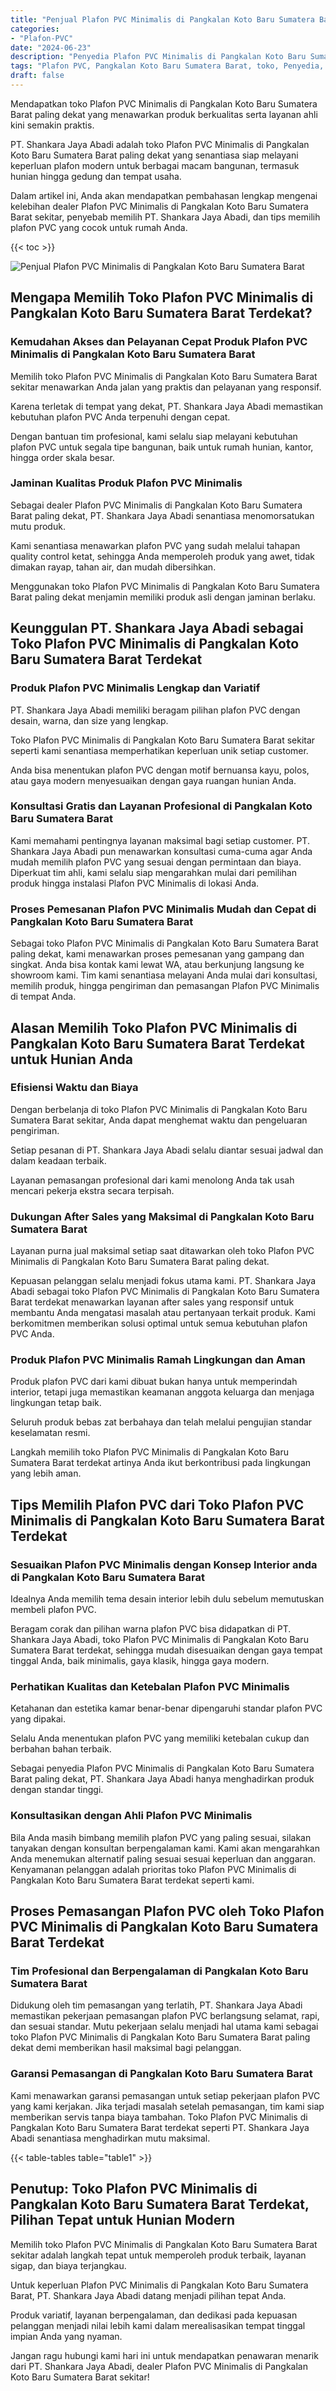 ```yaml
---
title: "Penjual Plafon PVC Minimalis di Pangkalan Koto Baru Sumatera Barat"
categories: 
- "Plafon-PVC"
date: "2024-06-23"
description: "Penyedia Plafon PVC Minimalis di Pangkalan Koto Baru Sumatera Barat untuk hunian, office, serta ritel. Material terbaik, pilihan motif, pilihan warna menarik, beserta jasa pemasangan oleh tim ahli serta jaminan resmi!|Jasa penyediaan Plafon PVC Minimalis di Pangkalan Koto Baru Sumatera Barat untuk keperluan hunian, office, maupun gerai, dengan produk terbaik dan pemasangan oleh tenaga ahli profesional dan garansi resmi.|Alternatif Plafon PVC Minimalis di Pangkalan Koto Baru Sumatera Barat yang andal bagi tempat tinggal, kantor, dan toko, bersama produk berkualitas dan penempatan ditangani oleh tenaga ahli profesional serta kepastian resmi.|Distribusi Plafon PVC Minimalis di Pangkalan Koto Baru Sumatera Barat bagi hunian, office, dan toko, beserta plafon terbaik dan pemasangan oleh teknisi profesional, dilengkapi dengan garansi resmi.}"
tags: "Plafon PVC, Pangkalan Koto Baru Sumatera Barat, toko, Penyedia, distributor"
draft: false
---
```


Mendapatkan toko Plafon PVC Minimalis di Pangkalan Koto Baru Sumatera Barat paling dekat yang menawarkan produk berkualitas serta layanan ahli kini semakin praktis.

PT. Shankara Jaya Abadi adalah toko Plafon PVC Minimalis di Pangkalan Koto Baru Sumatera Barat paling dekat yang senantiasa siap melayani keperluan plafon modern untuk berbagai macam bangunan, termasuk hunian hingga gedung dan tempat usaha.

Dalam artikel ini, Anda akan mendapatkan pembahasan lengkap mengenai kelebihan dealer Plafon PVC Minimalis di Pangkalan Koto Baru Sumatera Barat sekitar, penyebab memilih PT. Shankara Jaya Abadi, dan tips memilih plafon PVC yang cocok untuk rumah Anda.

{{< toc >}}

![Penjual Plafon PVC Minimalis di Pangkalan Koto Baru Sumatera Barat](/images/Plafon-PVC/Penjual-Plafon-PVC-Minimalis-di-Pangkalan-Koto-Baru-Sumatera-Barat.png)


## Mengapa Memilih Toko Plafon PVC Minimalis di Pangkalan Koto Baru Sumatera Barat Terdekat?

### Kemudahan Akses dan Pelayanan Cepat Produk Plafon PVC Minimalis di Pangkalan Koto Baru Sumatera Barat

Memilih toko Plafon PVC Minimalis di Pangkalan Koto Baru Sumatera Barat sekitar menawarkan Anda jalan yang praktis dan pelayanan yang responsif.

Karena terletak di tempat yang dekat, PT. Shankara Jaya Abadi memastikan kebutuhan plafon PVC Anda terpenuhi dengan cepat.

Dengan bantuan tim profesional, kami selalu siap melayani kebutuhan plafon PVC untuk segala tipe bangunan, baik untuk rumah hunian, kantor, hingga order skala besar.

### Jaminan Kualitas Produk Plafon PVC Minimalis

Sebagai dealer Plafon PVC Minimalis di Pangkalan Koto Baru Sumatera Barat paling dekat, PT. Shankara Jaya Abadi senantiasa menomorsatukan mutu produk.

Kami senantiasa menawarkan plafon PVC yang sudah melalui tahapan quality control ketat, sehingga Anda memperoleh produk yang awet, tidak dimakan rayap, tahan air, dan mudah dibersihkan.

Menggunakan toko Plafon PVC Minimalis di Pangkalan Koto Baru Sumatera Barat paling dekat menjamin memiliki produk asli dengan jaminan berlaku.

## Keunggulan PT. Shankara Jaya Abadi sebagai Toko Plafon PVC Minimalis di Pangkalan Koto Baru Sumatera Barat Terdekat

### Produk Plafon PVC Minimalis Lengkap dan Variatif

PT. Shankara Jaya Abadi memiliki beragam pilihan plafon PVC dengan desain, warna, dan size yang lengkap.

Toko Plafon PVC Minimalis di Pangkalan Koto Baru Sumatera Barat sekitar seperti kami senantiasa memperhatikan keperluan unik setiap customer.

Anda bisa menentukan plafon PVC dengan motif bernuansa kayu, polos, atau gaya modern menyesuaikan dengan gaya ruangan hunian Anda.

### Konsultasi Gratis dan Layanan Profesional di Pangkalan Koto Baru Sumatera Barat

Kami memahami pentingnya layanan maksimal bagi setiap customer. PT. Shankara Jaya Abadi pun menawarkan konsultasi cuma-cuma agar Anda mudah memilih plafon PVC yang sesuai dengan permintaan dan biaya. Diperkuat tim ahli, kami selalu siap mengarahkan mulai dari pemilihan produk hingga instalasi Plafon PVC Minimalis di lokasi Anda.

### Proses Pemesanan Plafon PVC Minimalis Mudah dan Cepat di Pangkalan Koto Baru Sumatera Barat

Sebagai toko Plafon PVC Minimalis di Pangkalan Koto Baru Sumatera Barat paling dekat, kami menawarkan proses pemesanan yang gampang dan singkat. Anda bisa kontak kami lewat WA, atau berkunjung langsung ke showroom kami. Tim kami senantiasa melayani Anda mulai dari konsultasi, memilih produk, hingga pengiriman dan pemasangan Plafon PVC Minimalis di tempat Anda.

## Alasan Memilih Toko Plafon PVC Minimalis di Pangkalan Koto Baru Sumatera Barat Terdekat untuk Hunian Anda

### Efisiensi Waktu dan Biaya

Dengan berbelanja di toko Plafon PVC Minimalis di Pangkalan Koto Baru Sumatera Barat sekitar, Anda dapat menghemat waktu dan pengeluaran pengiriman.

Setiap pesanan di PT. Shankara Jaya Abadi selalu diantar sesuai jadwal dan dalam keadaan terbaik.

Layanan pemasangan profesional dari kami menolong Anda tak usah mencari pekerja ekstra secara terpisah.

### Dukungan After Sales yang Maksimal di Pangkalan Koto Baru Sumatera Barat

Layanan purna jual maksimal setiap saat ditawarkan oleh toko Plafon PVC Minimalis di Pangkalan Koto Baru Sumatera Barat paling dekat.

Kepuasan pelanggan selalu menjadi fokus utama kami. PT. Shankara Jaya Abadi sebagai toko Plafon PVC Minimalis di Pangkalan Koto Baru Sumatera Barat terdekat menawarkan layanan after sales yang responsif untuk membantu Anda mengatasi masalah atau pertanyaan terkait produk. Kami berkomitmen memberikan solusi optimal untuk semua kebutuhan plafon PVC Anda.

### Produk Plafon PVC Minimalis Ramah Lingkungan dan Aman

Produk plafon PVC dari kami dibuat bukan hanya untuk memperindah interior, tetapi juga memastikan keamanan anggota keluarga dan menjaga lingkungan tetap baik.

Seluruh produk bebas zat berbahaya dan telah melalui pengujian standar keselamatan resmi.

Langkah memilih toko Plafon PVC Minimalis di Pangkalan Koto Baru Sumatera Barat terdekat artinya Anda ikut berkontribusi pada lingkungan yang lebih aman.

## Tips Memilih Plafon PVC dari Toko Plafon PVC Minimalis di Pangkalan Koto Baru Sumatera Barat Terdekat

### Sesuaikan Plafon PVC Minimalis dengan Konsep Interior anda di Pangkalan Koto Baru Sumatera Barat

Idealnya Anda memilih tema desain interior lebih dulu sebelum memutuskan membeli plafon PVC.

Beragam corak dan pilihan warna plafon PVC bisa didapatkan di PT. Shankara Jaya Abadi, toko Plafon PVC Minimalis di Pangkalan Koto Baru Sumatera Barat terdekat, sehingga mudah disesuaikan dengan gaya tempat tinggal Anda, baik minimalis, gaya klasik, hingga gaya modern.

### Perhatikan Kualitas dan Ketebalan Plafon PVC Minimalis

Ketahanan dan estetika kamar benar-benar dipengaruhi standar plafon PVC yang dipakai.

Selalu Anda menentukan plafon PVC yang memiliki ketebalan cukup dan berbahan bahan terbaik.

Sebagai penyedia Plafon PVC Minimalis di Pangkalan Koto Baru Sumatera Barat paling dekat, PT. Shankara Jaya Abadi hanya menghadirkan produk dengan standar tinggi.

### Konsultasikan dengan Ahli Plafon PVC Minimalis

Bila Anda masih bimbang memilih plafon PVC yang paling sesuai, silakan tanyakan dengan konsultan berpengalaman kami. Kami akan mengarahkan Anda menemukan alternatif paling sesuai sesuai keperluan dan anggaran. Kenyamanan pelanggan adalah prioritas toko Plafon PVC Minimalis di Pangkalan Koto Baru Sumatera Barat terdekat seperti kami.

## Proses Pemasangan Plafon PVC oleh Toko Plafon PVC Minimalis di Pangkalan Koto Baru Sumatera Barat Terdekat

### Tim Profesional dan Berpengalaman di Pangkalan Koto Baru Sumatera Barat

Didukung oleh tim pemasangan yang terlatih, PT. Shankara Jaya Abadi memastikan pekerjaan pemasangan plafon PVC berlangsung selamat, rapi, dan sesuai standar. Mutu pekerjaan selalu menjadi hal utama kami sebagai toko Plafon PVC Minimalis di Pangkalan Koto Baru Sumatera Barat paling dekat demi memberikan hasil maksimal bagi pelanggan.

### Garansi Pemasangan di Pangkalan Koto Baru Sumatera Barat

Kami menawarkan garansi pemasangan untuk setiap pekerjaan plafon PVC yang kami kerjakan. Jika terjadi masalah setelah pemasangan, tim kami siap memberikan servis tanpa biaya tambahan. Toko Plafon PVC Minimalis di Pangkalan Koto Baru Sumatera Barat terdekat seperti PT. Shankara Jaya Abadi senantiasa menghadirkan mutu maksimal.

{{< table-tables table="table1" >}}

## Penutup: Toko Plafon PVC Minimalis di Pangkalan Koto Baru Sumatera Barat Terdekat, Pilihan Tepat untuk Hunian Modern

Memilih toko Plafon PVC Minimalis di Pangkalan Koto Baru Sumatera Barat sekitar adalah langkah tepat untuk memperoleh produk terbaik, layanan sigap, dan biaya terjangkau.

Untuk keperluan Plafon PVC Minimalis di Pangkalan Koto Baru Sumatera Barat, PT. Shankara Jaya Abadi datang menjadi pilihan tepat Anda.

Produk variatif, layanan berpengalaman, dan dedikasi pada kepuasan pelanggan menjadi nilai lebih kami dalam merealisasikan tempat tinggal impian Anda yang nyaman.

Jangan ragu hubungi kami hari ini untuk mendapatkan penawaran menarik dari PT. Shankara Jaya Abadi, dealer Plafon PVC Minimalis di Pangkalan Koto Baru Sumatera Barat sekitar!